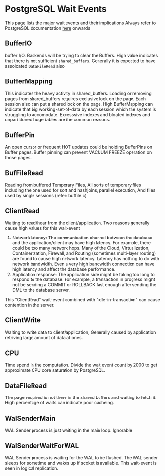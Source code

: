 # PostgreSQL Wait Events
This page lists the major wait events and their implications
Always refer to PostgreSQL documentation [here](https://www.postgresql.org/docs/current/monitoring-stats.html#WAIT-EVENT-ACTIVITY-TABLE) onwards

## BufferIO
buffer I/O. Backends will be trying to clear the Buffers. High value indicates that there is not sufficient `shared_buffers`. Generally it is expected to have assoicated `DataFileRead` also

## BufferMapping
This indicates the heavy activity in shared_buffers. Loading or removing pages from shared_buffers requires exclusive lock on the page. Each session also can put a shared lock on the page.
High BufferMapping can indicate that big working-set-of-data by each session which the system is struggling to accomodate. Excesssive indexes and bloated indexes and unpartitioned huge tables are the common reasons.

## BufferPin
An open cursor or frequent HOT updates could be holding BufferPins on Buffer pages. Buffer pinning can prevent VACUUM FREEZE operation on those pages.

## BufFileRead
Reading from buffered Temporary Files, All sorts of temporary files including the one used for sort and hashjoins, parallel execution, And files used by single sessions (refer: buffile.c)

## ClientRead
Waiting to read/hear from the client/application. Two reasons generally cause high values for this wait-event
1. Network latency: The communication channel between the database and the application/client may have high latency. For example, there could be too many network hops. Many of the Cloud, Virtualization, Containerization, Firewall, and Routing (sometimes multi-layer routing) are found to cause high network latency. Latency has nothing to do with network bandwidth. Even a very high bandwidth connection can have high latency and affect the database performance.  
2. Application response: The application side might be taking too long to respond to the database. For example, a transaction in progress might not be sending a COMMIT or ROLLBACK fast enough after sending the DML to the database server. 

This "ClientRead" wait-event combined with "idle-in-transaction" can cause contention in the server. 


## ClientWrite
Waiting to write data to client/application, Generally caused by application retriving large amount of data at ones.

## CPU
Time spend in the computation. Divide the wait event count by 2000 to get approximate CPU core saturation by PostgreSQL.

## DataFileRead
The page required is not there in the shared buffers and waiting to fetch it. High percentage of waits can indicate poor cacheing.

## WalSenderMain
WAL Sender process is just waiting in the main loop. Ignorable

## WalSenderWaitForWAL
WAL Sender process is waiting for the WAL to be flushed. The WAL sender sleeps for sometime and wakes up if scoket is available.
This wait-event is seen in logical replication.

